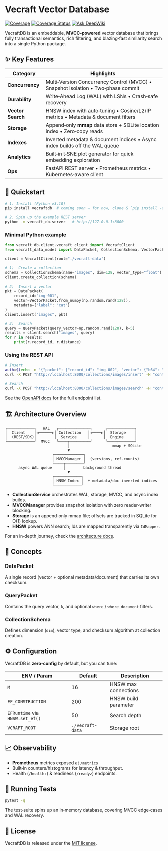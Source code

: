 # Vecraft Vector Database

[![Coverage](https://sonarcloud.io/api/project_badges/measure?project=ynyeh0221_vecraft&metric=coverage)](https://sonarcloud.io/summary/new_code?id=ynyeh0221_vecraft)
[![Coverage Status](https://coveralls.io/repos/github/ynyeh0221/vecraft/badge.svg?branch=main)](https://coveralls.io/github/ynyeh0221/vecraft?branch=main)
[![Ask DeepWiki](https://deepwiki.com/badge.svg)](https://deepwiki.com/ynyeh0221/vecraft-vector-database)

VecraftDB is an embeddable, **MVCC‑powered** vector database that brings fully transactional semantics, rich filtering, and blazing‑fast similarity search into a single Python package.



## ✨ Key Features

| Category          | Highlights                                                                       |
| ----------------- | -------------------------------------------------------------------------------- |
| **Concurrency**   | Multi‑Version Concurrency Control (MVCC) • Snapshot isolation • Two‑phase commit |
| **Durability**    | Write‑Ahead Log (WAL) with LSNs • Crash‑safe recovery                            |
| **Vector Search** | HNSW index with auto‑tuning • Cosine/L2/IP metrics • Metadata & document filters |
| **Storage**       | Append‑only **mmap** data store + SQLite location index • Zero‑copy reads        |
| **Indexes**       | Inverted metadata & document indices • Async index builds off the WAL queue      |
| **Analytics**     | Built‑in t‑SNE plot generator for quick embedding exploration                    |
| **Ops**           | FastAPI REST server • Prometheus metrics • Kubernetes‑aware client               |



## 🚀 Quickstart

```bash
# 1. Install (Python ≥3.10)
pip install vecraftdb  # coming soon – for now, clone & `pip install -e .`

# 2. Spin up the example REST server
python -m vecraft_db.server   # http://127.0.0.1:8000
```

### Minimal Python example

```python
from vecraft_db.client.vecraft_client import VecraftClient
from vecraft_data_model import DataPacket, CollectionSchema, VectorPacket

client = VecraftClient(root="./vecraft-data")

# 1️)  Create a collection
schema = CollectionSchema(name="images", dim=128, vector_type="float")
client.create_collection(schema)

# 2️)  Insert a vector
pkt = DataPacket(
    record_id="img-001",
    vector=VectorPacket.from_numpy(np.random.rand(128)),
    metadata={"label": "cat"}
)
client.insert("images", pkt)

# 3️)  Search
query = QueryPacket(query_vector=np.random.rand(128), k=5)
results = client.search("images", query)
for r in results:
    print(r.record_id, r.distance)
```

### Using the REST API

```bash
# Insert
auth=$(echo -n '{"packet": {"record_id": "img-002", "vector": {"b64": "..."}, "metadata": {"label": "dog"}}}' | jq -sRr @uri)
curl -X POST "http://localhost:8000/collections/images/insert" -H "content-type: application/json" -d "$auth"

# Search
curl -X POST "http://localhost:8000/collections/images/search" -H "content-type: application/json" -d @search.json
```

See the [OpenAPI docs](http://localhost:8000/docs) for the full endpoint list.



## 🏗️ Architecture Overview

```
┌────────────┐   WAL   ┌──────────────┐      ┌────────────┐
│  Client    │◄──────►│ Collection   │◄────►│  Storage    │
│  (REST/SDK)│        │  Service     │      │  Engine     │
└────────────┘  MVCC   └────┬─────────┘      └────┬───────┘
                            │                   mmap + SQLite
                            ▼
                     ┌─────────────┐
                     │ MVCCManager │  (versions, ref‑counts)
                     └────┬────────┘
      async WAL queue     │        background thread
                            ▼
                     ┌────────────┐
                     │ HNSW Index │  + metadata/doc inverted indices
                     └────────────┘
```

* **CollectionService** orchestrates WAL, storage, MVCC, and async index builds.
* **MVCCManager** provides snapshot isolation with zero reader‑writer blocking.
* **Storage** is an append‑only mmap file; offsets are tracked in SQLite for O(1) lookup.
* **HNSW** powers ANN search; Ids are mapped transparently via `IdMapper`.

For an in‑depth journey, check the [architecture docs](./docs/architecture.md).


## 🔑 Concepts

### DataPacket

A single record (vector + optional metadata/document) that carries its own checksum.

### QueryPacket

Contains the query vector, `k`, and optional `where` / `where_document` filters.

### CollectionSchema

Defines dimension (`dim`), vector type, and checksum algorithm at collection creation.



## ⚙️ Configuration

VecraftDB is **zero‑config** by default, but you can tune:

| ENV / Param                     | Default          | Description          |
| ------------------------------- | ---------------- | -------------------- |
| `M`                             | 16               | HNSW max connections |
| `EF_CONSTRUCTION`               | 200              | HNSW build parameter |
| `EFRuntime` via `HNSW.set_ef()` | 50               | Search depth         |
| `VCRAFT_ROOT`                   | `./vecraft-data` | Storage root         |



## 📈 Observability

* **Prometheus** metrics exposed at `/metrics`
* Built‑in counters/histograms for latency & throughput.
* Health (`/healthz`) & readiness (`/readyz`) endpoints.



## 🧪 Running Tests

```bash
pytest -q
```

The test‑suite spins up an in‑memory database, covering MVCC edge‑cases and WAL recovery.



## 📄 License

VecraftDB is released under the [MIT license](https://github.com/ynyeh0221/vecraft-vector-database/blob/main/LICENSE).


